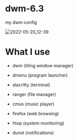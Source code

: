 # dwm-6.3
my dwm config

![2022-05-20_12-39](https://user-images.githubusercontent.com/95656575/169511401-ac74c790-62f8-412e-93a2-7f8a835409aa.png)

# What I use

- dwm (tiling window manager)
  
- dmenu (program launcher)
  
- alacritty (terminal)
  
- ranger (file manager)
  
- cmus (music player)
  
- firefox (web browsing)
  
- htop (system monitoring)
  
- dunst (notifications)
